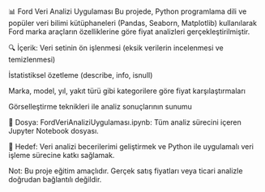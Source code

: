 📊 Ford Veri Analizi Uygulaması
Bu projede, Python programlama dili ve popüler veri bilimi kütüphaneleri (Pandas, Seaborn, Matplotlib) kullanılarak Ford marka araçların özelliklerine göre fiyat analizleri gerçekleştirilmiştir.

🔍 İçerik:
Veri setinin ön işlenmesi (eksik verilerin incelenmesi ve temizlenmesi)

İstatistiksel özetleme (describe, info, isnull)

Marka, model, yıl, yakıt türü gibi kategorilere göre fiyat karşılaştırmaları

Görselleştirme teknikleri ile analiz sonuçlarının sunumu

📁 Dosya:
FordVeriAnaliziUygulaması.ipynb: Tüm analiz sürecini içeren Jupyter Notebook dosyası.

🎯 Hedef:
Veri analizi becerilerimi geliştirmek ve Python ile uygulamalı veri işleme sürecine katkı sağlamak.

Not: Bu proje eğitim amaçlıdır. Gerçek satış fiyatları veya ticari analizle doğrudan bağlantılı değildir.
